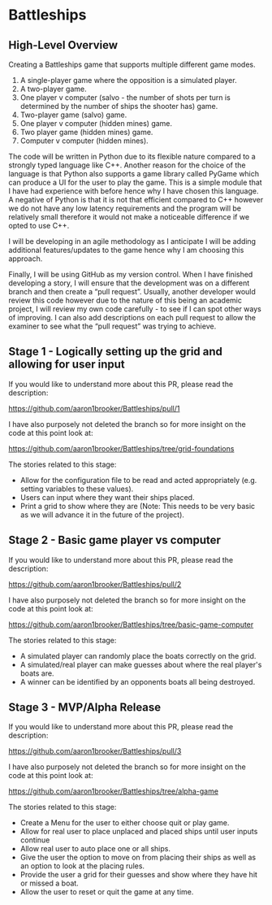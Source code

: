 # Battleships

## High-Level Overview

Creating a Battleships game that supports multiple different game modes. 
1) A single-player game where the opposition is a simulated player.
2) A two-player game.
3) One player v computer (salvo - the number of shots per turn is determined by the number of ships the shooter has) game.
4) Two-player game (salvo) game.
5) One player v computer (hidden mines) game.
6) Two player game (hidden mines) game.
7) Computer v computer (hidden mines).

The code will be written in Python due to its flexible nature compared to a strongly typed language like C++. Another reason for the choice of the language is that Python also supports a game library called PyGame which can produce a UI for the user to play the game. This is a simple module that I have had experience with before hence why I have chosen this language. A negative of Python is that it is not that efficient compared to C++ however we do not have any low latency requirements and the program will be relatively small therefore it would not make a noticeable difference if we opted to use C++.

I will be developing in an agile methodology as I anticipate I will be adding additional features/updates to the game hence why I am choosing this approach.

Finally, I will be using GitHub as my version control. When I have finished developing a story, I will ensure that the development was on a different branch and then create a “pull request”. Usually, another developer would review this code however due to the nature of this being an academic project, I will review my own code carefully - to see if I can spot other ways of improving. I can also add descriptions on each pull request to allow the examiner to see what the “pull request” was trying to achieve.

## Stage 1 - Logically setting up the grid and allowing for user input

If you would like to understand more about this PR, please read the description:

https://github.com/aaron1brooker/Battleships/pull/1

I have also purposely not deleted the branch so for more insight on the code at this point look at:

https://github.com/aaron1brooker/Battleships/tree/grid-foundations

The stories related to this stage:

- Allow for the configuration file to be read and acted appropriately (e.g. setting variables to these values).
- Users can input where they want their ships placed.
- Print a grid to show where they are (Note: This needs to be very basic as we will advance it in the future of the project).

## Stage 2 - Basic game player vs computer

If you would like to understand more about this PR, please read the description:

https://github.com/aaron1brooker/Battleships/pull/2

I have also purposely not deleted the branch so for more insight on the code at this point look at:

https://github.com/aaron1brooker/Battleships/tree/basic-game-computer

The stories related to this stage:
- A simulated player can randomly place the boats correctly on the grid.
- A simulated/real player can make guesses about where the real player's boats are.
- A winner can be identified by an opponents boats all being destroyed.

## Stage 3 - MVP/Alpha Release

If you would like to understand more about this PR, please read the description:

https://github.com/aaron1brooker/Battleships/pull/3

I have also purposely not deleted the branch so for more insight on the code at this point look at:

https://github.com/aaron1brooker/Battleships/tree/alpha-game

The stories related to this stage:
- Create a Menu for the user to either choose quit or play game.
- Allow for real user to place unplaced and placed ships until user inputs continue
- Allow real user to auto place one or all ships.
- Give the user the option to move on from placing their ships as well as an option to look at the placing rules.
- Provide the user a grid for their guesses and show where they have hit or missed a boat.
- Allow the user to reset or quit the game at any time.


